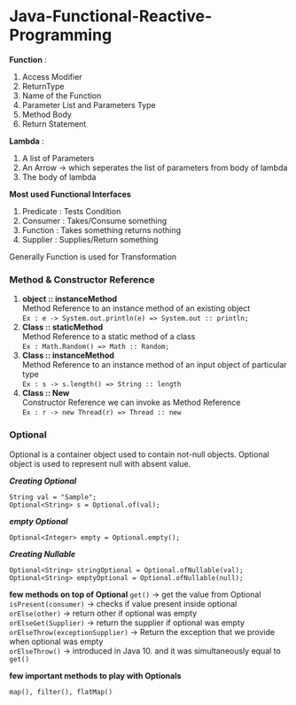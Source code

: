 # Java-Functional-Reactive-Programming

**Function** : 
1. Access Modifier
2. ReturnType
3. Name of the  Function
4. Parameter List and Parameters Type
5. Method Body
6. Return Statement

**Lambda** :
1. A list of Parameters
2. An Arrow ->  which seperates  the list of  parameters from body of lambda
3. The  body of  lambda

**Most used  Functional Interfaces**
1. Predicate : Tests Condition
2. Consumer : Takes/Consume something
3. Function : Takes something returns nothing
4. Supplier : Supplies/Return something

Generally Function is used  for Transformation

### Method & Constructor Reference

1. **object :: instanceMethod** <br>
   Method Reference to an instance method of an existing object <br>
   `Ex : e -> System.out.println(e) => System.out :: println;`
2. **Class :: staticMethod** <br>
   Method Reference to a static method of a  class <br>
   `Ex : Math.Random() => Math :: Random;`
3. **Class :: instanceMethod** <br>
   Method Reference to an instance method of an input object of particular type <br>
   `Ex : s -> s.length() => String :: length`
4. **Class :: New** <br>
   Constructor Reference we can invoke as Method Reference <br>
   `Ex : r -> new Thread(r) => Thread :: new `

### Optional

Optional is a container object used to contain not-null objects. Optional object is used to represent null with absent value. 

**_Creating Optional_**

`String val = "Sample";` <br>
`Optional<String> s = Optional.of(val);`

**_empty Optional_**

`Optional<Integer> empty = Optional.empty();`

**_Creating Nullable_**

`Optional<String> stringOptional = Optional.ofNullable(val);` <br>
`Optional<String> emptyOptional = Optional.ofNullable(null);`

**few methods on top of Optional**
`get()` -> get the value from Optional<br>
`isPresent(consumer)` -> checks if value present inside optional<br>
`orElse(other)` -> return other if optional was empty<br>
`orElseGet(Supplier)` -> return the supplier if optional was empty<br>
`orElseThrow(exceptionSupplier)` -> Return the exception that we provide when optional was empty<br>
`orElseThrow()` -> introduced in Java 10. and it was simultaneously equal to `get()`<br>

**few important methods to play with Optionals**

`map(), filter(), flatMap()`
